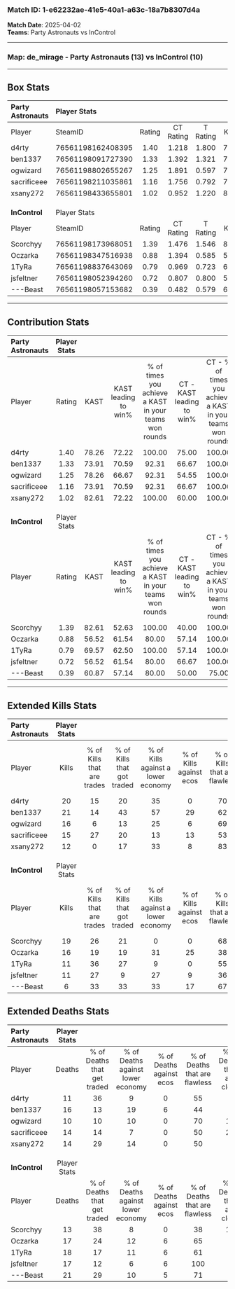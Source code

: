 ### Match ID: 1-e62232ae-41e5-40a1-a63c-18a7b8307d4a  
**Match Date**: 2025-04-02  
**Teams**: Party Astronauts vs InControl  

---  

### **Map**: de_mirage - Party Astronauts (13) vs InControl (10)  
---  

## Box Stats  

| **Party Astronauts** | Player Stats      |        |           |          |       |      |       |         |        |      |     |
| :- | :- | :-: | :-: | :-: | :-: | :-: | :-: | :-: | :-: | :-: | :-: |
| Player               | SteamID           | Rating | CT Rating | T Rating | KAST  | ADR  | Kills | Assists | Deaths | K/D  | HS% |
| d4rty                | 76561198162408395 |  1.40  |   1.218   |  1.800   | 78.26 | 81.7 |  20   |    3    |   11   | 1.82 | 60  |
| ben1337              | 76561198091727390 |  1.33  |   1.392   |  1.321   | 73.91 | 94.1 |  21   |    3    |   16   | 1.31 | 52  |
| ogwizard             | 76561198802655267 |  1.25  |   1.891   |  0.597   | 78.26 | 71.5 |  16   |    4    |   10   | 1.60 | 31  |
| sacrificeee          | 76561198211035861 |  1.16  |   1.756   |  0.792   | 73.91 | 91.4 |  15   |    7    |   14   | 1.07 | 53  |
| xsany272             | 76561198433655801 |  1.02  |   0.952   |  1.220   | 82.61 | 64.5 |  12   |    5    |   14   | 0.86 | 75  |
|                      |                   |        |           |          |       |      |       |         |        |      |     |
|                      |                   |        |           |          |       |      |       |         |        |      |     |
|                      |                   |        |           |          |       |      |       |         |        |      |     |
| **InControl**        | Player Stats      |        |           |          |       |      |       |         |        |      |     |
| Player               | SteamID           | Rating | CT Rating | T Rating | KAST  | ADR  | Kills | Assists | Deaths | K/D  | HS% |
| Scorchyy             | 76561198173968051 |  1.39  |   1.476   |  1.546   | 82.61 | 92.7 |  19   |    3    |   13   | 1.46 | 52  |
| Oczarka              | 76561198347516938 |  0.88  |   1.394   |  0.585   | 56.52 | 60.4 |  16   |    1    |   17   | 0.94 | 50  |
| 1TyRa                | 76561198837643069 |  0.79  |   0.969   |  0.723   | 69.57 | 59.1 |  11   |    9    |   18   | 0.61 | 54  |
| jsfeltner            | 76561198052394260 |  0.72  |   0.807   |  0.800   | 56.52 | 65.5 |  11   |    5    |   17   | 0.65 | 54  |
| ---Beast             | 76561198057153682 |  0.39  |   0.482   |  0.579   | 60.87 | 41.2 |   6   |    4    |   21   | 0.29 | 66  |
---  

## Contribution Stats  

| **Party Astronauts** | Player Stats |       |                      |                                                        |                           |                                                             |                          |                                                            |
| :- | :-: | :-: | :-: | :-: | :-: | :-: | :-: | :-: |
| Player               |    Rating    | KAST  | KAST leading to win% | % of times you achieve a KAST in your teams won rounds | CT - KAST leading to win% | CT - % of times you achieve a KAST in your teams won rounds | T - KAST leading to win% | T - % of times you achieve a KAST in your teams won rounds |
| d4rty                |     1.40     | 78.26 |        72.22         |                         100.00                         |           75.00           |                           100.00                            |          70.00           |                           100.00                           |
| ben1337              |     1.33     | 73.91 |        70.59         |                         92.31                          |           66.67           |                           100.00                            |          75.00           |                           85.71                            |
| ogwizard             |     1.25     | 78.26 |        66.67         |                         92.31                          |           54.55           |                           100.00                            |          85.71           |                           85.71                            |
| sacrificeee          |     1.16     | 73.91 |        70.59         |                         92.31                          |           66.67           |                           100.00                            |          75.00           |                           85.71                            |
| xsany272             |     1.02     | 82.61 |        72.22         |                         100.00                         |           60.00           |                           100.00                            |          87.50           |                           100.00                           |
|                      |              |       |                      |                                                        |                           |                                                             |                          |                                                            |
|                      |              |       |                      |                                                        |                           |                                                             |                          |                                                            |
|                      |              |       |                      |                                                        |                           |                                                             |                          |                                                            |
| **InControl**        | Player Stats |       |                      |                                                        |                           |                                                             |                          |                                                            |
| Player               |    Rating    | KAST  | KAST leading to win% | % of times you achieve a KAST in your teams won rounds | CT - KAST leading to win% | CT - % of times you achieve a KAST in your teams won rounds | T - KAST leading to win% | T - % of times you achieve a KAST in your teams won rounds |
| Scorchyy             |     1.39     | 82.61 |        52.63         |                         100.00                         |           40.00           |                           100.00                            |          66.67           |                           100.00                           |
| Oczarka              |     0.88     | 56.52 |        61.54         |                         80.00                          |           57.14           |                           100.00                            |          66.67           |                           66.67                            |
| 1TyRa                |     0.79     | 69.57 |        62.50         |                         100.00                         |           57.14           |                           100.00                            |          66.67           |                           100.00                           |
| jsfeltner            |     0.72     | 56.52 |        61.54         |                         80.00                          |           66.67           |                           100.00                            |          57.14           |                           66.67                            |
| ---Beast             |     0.39     | 60.87 |        57.14         |                         80.00                          |           50.00           |                            75.00                            |          62.50           |                           83.33                            |
---  

## Extended Kills Stats  

| **Party Astronauts** | Player Stats |                            |                            |                                    |                         |                              |                                 |                                       |                    |           |
| :- | :-: | :-: | :-: | :-: | :-: | :-: | :-: | :-: | :-: | :-: |
| Player               |    Kills     | % of Kills that are trades | % of Kills that got traded | % of Kills against a lower economy | % of Kills against ecos | % of Kills that are flawless | % of Kills that are close duels | % of Kills that are assisted by flash | Pistol Round Kills | AWP Kills |
| d4rty                |      20      |             15             |             20             |                 35                 |            0            |              70              |               15                |                   0                   |         0          |     0     |
| ben1337              |      21      |             14             |             43             |                 57                 |           29            |              62              |                5                |                  10                   |         0          |     1     |
| ogwizard             |      16      |             6              |             13             |                 25                 |            6            |              69              |                0                |                   0                   |         11         |     2     |
| sacrificeee          |      15      |             27             |             20             |                 13                 |           13            |              53              |                0                |                   0                   |         0          |     0     |
| xsany272             |      12      |             0              |             17             |                 33                 |            8            |              83              |                0                |                   8                   |         0          |     1     |
|                      |              |                            |                            |                                    |                         |                              |                                 |                                       |                    |           |
|                      |              |                            |                            |                                    |                         |                              |                                 |                                       |                    |           |
|                      |              |                            |                            |                                    |                         |                              |                                 |                                       |                    |           |
| **InControl**        | Player Stats |                            |                            |                                    |                         |                              |                                 |                                       |                    |           |
| Player               |    Kills     | % of Kills that are trades | % of Kills that got traded | % of Kills against a lower economy | % of Kills against ecos | % of Kills that are flawless | % of Kills that are close duels | % of Kills that are assisted by flash | Pistol Round Kills | AWP Kills |
| Scorchyy             |      19      |             26             |             21             |                 0                  |            0            |              68              |               11                |                  11                   |         7          |     4     |
| Oczarka              |      16      |             19             |             19             |                 31                 |           25            |              38              |               13                |                   6                   |         0          |     3     |
| 1TyRa                |      11      |             36             |             27             |                 9                  |            0            |              55              |                0                |                   9                   |         0          |     0     |
| jsfeltner            |      11      |             27             |             9              |                 27                 |            9            |              36              |               18                |                   0                   |         0          |     1     |
| ---Beast             |      6       |             33             |             33             |                 33                 |           17            |              67              |               33                |                   0                   |         0          |     1     |
## Extended Deaths Stats  

| **Party Astronauts** | Player Stats |                             |                                   |                          |                               |                            |                           |               |
| :- | :-: | :-: | :-: | :-: | :-: | :-: | :-: | :-: |
| Player               |    Deaths    | % of Deaths that get traded | % of Deaths against lower economy | % of Deaths against ecos | % of Deaths that are flawless | % of Deaths that are close | % of Deaths while blinded | Deaths to AWP |
| d4rty                |      11      |             36              |                 9                 |            0             |              55               |             9              |             0             |       1       |
| ben1337              |      16      |             13              |                19                 |            6             |              44               |             6              |            19             |       3       |
| ogwizard             |      10      |             10              |                10                 |            0             |              70               |             10             |             0             |       1       |
| sacrificeee          |      14      |             14              |                 7                 |            0             |              50               |             29             |             7             |       1       |
| xsany272             |      14      |             29              |                14                 |            0             |              50               |             7              |             0             |       1       |
|                      |              |                             |                                   |                          |                               |                            |                           |               |
|                      |              |                             |                                   |                          |                               |                            |                           |               |
|                      |              |                             |                                   |                          |                               |                            |                           |               |
| **InControl**        | Player Stats |                             |                                   |                          |                               |                            |                           |               |
| Player               |    Deaths    | % of Deaths that get traded | % of Deaths against lower economy | % of Deaths against ecos | % of Deaths that are flawless | % of Deaths that are close | % of Deaths while blinded | Deaths to AWP |
| Scorchyy             |      13      |             38              |                 8                 |            0             |              38               |             15             |             8             |       1       |
| Oczarka              |      17      |             24              |                12                 |            6             |              65               |             6              |             0             |       3       |
| 1TyRa                |      18      |             17              |                11                 |            6             |              61               |             6              |             6             |       2       |
| jsfeltner            |      17      |             12              |                 6                 |            6             |              100              |             0              |             6             |       3       |
| ---Beast             |      21      |             29              |                10                 |            5             |              71               |             0              |             0             |       2       |
